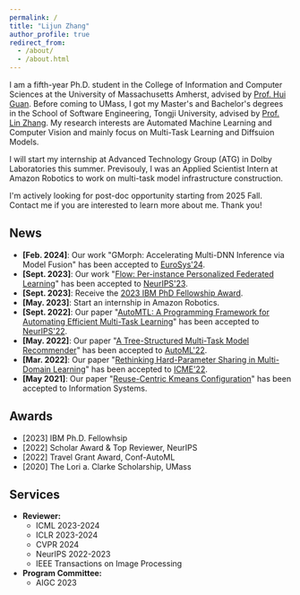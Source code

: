 ```yaml
---
permalink: /
title: "Lijun Zhang"
author_profile: true
redirect_from: 
  - /about/
  - /about.html
---
```


I am a fifth-year Ph.D. student in the College of Information and Computer Sciences at the University of Massachusetts Amherst, advised by [Prof. Hui Guan](https://guanh01.github.io/).
Before coming to UMass, I got my Master's and Bachelor's degrees in the School of Software Engineering, Tongji University, advised by [Prof. Lin Zhang](https://cslinzhang.gitee.io/home/).
My research interests are Automated Machine Learning and Computer Vision and mainly focus on Multi-Task Learning and Diffsuion Models.

I will start my internship at Advanced Technology Group (ATG) in Dolby Laboratories this summer.
Previsouly, I was an Applied Scientist Intern at Amazon Robotics to work on multi-task model infrastructure construction. 

I'm actively looking for post-doc opportunity starting from 2025 Fall. Contact me if you are interested to learn more about me. Thank you!

## News

- **[Feb. 2024]**: Our work "GMorph: Accelerating Multi-DNN Inference via Model Fusion" has been accepted to [EuroSys'24](https://2024.eurosys.org/).
- **[Sept. 2023]**: Our work "[Flow: Per-instance Personalized Federated Learning](https://guanh01.github.io/files/2023flow.pdf)" has been accepted to [NeurIPS'23](https://nips.cc/).
- **[Sept. 2023]**: Receive the [2023 IBM PhD Fellowship Award](https://research.ibm.com/university/awards/fellowships-awardees.html).
- **[May. 2023]**: Start an internship in Amazon Robotics.
- **[Sept. 2022]**: Our paper "[AutoMTL: A Programming Framework for Automating Efficient Multi-Task Learning](http://guanh01.github.io/files/2022automtl.pdf)" has been accepted to [NeurIPS'22](https://nips.cc/).
- **[May. 2022]**: Our paper "[A Tree-Structured Multi-Task Model Recommender](http://guanh01.github.io/files/2022automl.pdf)" has been accepted to [AutoML'22](https://automl.cc/).
- **[Mar. 2022]**: Our paper "[Rethinking Hard-Parameter Sharing in Multi-Domain Learning](http://guanh01.github.io/files/2022rethinking.pdf)" has been accepted to [ICME'22](http://2022.ieeeicme.org/).
- **[May 2021]**: Our paper "[Reuse-Centric Kmeans Configuration](https://www.sciencedirect.com/science/article/abs/pii/S0306437921000430)" has been accepted to Information Systems.

## Awards

- \[2023\] IBM Ph.D. Fellowhsip
- \[2022\] Scholar Award & Top Reviewer, NeurIPS
- \[2022\] Travel Grant Award, Conf-AutoML
- \[2020\] The Lori a. Clarke Scholarship, UMass
<!-- - Best Undergraduate & Graduate Thesis, Tongji University, Shanghai, 2016 & 2019 -->
<!-- - Outstanding Graduates in Shanghai, Education Committee, Shanghai, 2016 & 2019  -->
<!-- - National Scholarship for Graduate Students, Ministry of Education, China, 2018 -->

## Services
- **Reviewer:** 
    - ICML 2023-2024
    - ICLR 2023-2024
    - CVPR 2024
    - NeurIPS 2022-2023
    - IEEE Transactions on Image Processing
- **Program Committee:**
    - AIGC 2023
